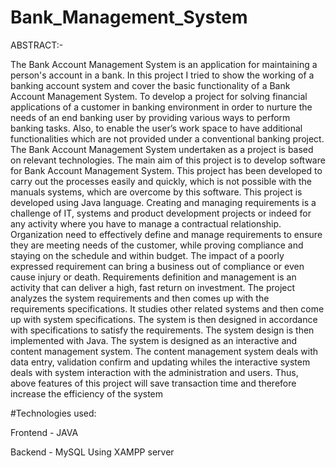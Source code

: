 # Bank_Management_System

ABSTRACT:-

The Bank Account Management System is an application for maintaining a person's account in a
bank. In this project I tried to show the working of a banking account system and cover the basic
functionality of a Bank Account Management System. To develop a project for solving financial
applications of a customer in banking environment in order to nurture the needs of an end
banking user by providing various ways to perform banking tasks. Also, to enable the user’s
work space to have additional functionalities which are not provided under a conventional
banking project.
The Bank Account Management System undertaken as a project is based on relevant
technologies. The main aim of this project is to develop software for Bank Account Management
System. This project has been developed to carry out the processes easily and quickly, which is
not possible with the manuals systems, which are overcome by this software. This project is
developed using Java language. Creating and managing requirements is a challenge of IT,
systems and product development projects or indeed for any activity where you have to manage
a contractual relationship. Organization need to effectively define and manage requirements to
ensure they are meeting needs of the customer, while proving compliance and staying on the
schedule and within budget.
The impact of a poorly expressed requirement can bring a business out of compliance or even
cause injury or death. Requirements definition and management is an activity that can deliver a
high, fast return on investment. The project analyzes the system requirements and then comes up
with the requirements specifications. It studies other related systems and then come up with
system specifications. The system is then designed in accordance with specifications to satisfy
the requirements. The system design is then implemented with Java. The system is designed as
an interactive and content management system. The content management system deals with data
entry, validation confirm and updating whiles the interactive system deals with system
interaction with the administration and users. Thus, above features of this project will save
transaction time and therefore increase the efficiency of the system 

#Technologies used:

Frontend - JAVA

Backend  - MySQL Using XAMPP server

